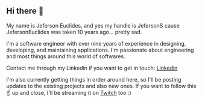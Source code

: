 ## Hi there 👋

My name is Jeferson Euclides, and yes my handle is JefersonS cause JefersonEuclides was taken 10 years ago... pretty sad.

I'm a software engineer with over nine years of experience in designing, developing, and maintaining applications. I'm passionate about engineering and most things around this world of softwares.

Contact me through my Linkedin if you want to get in touch: [Linkedin](https://www.linkedin.com/in/jefersoneuclides/)

I'm also currently getting things in order around here, so I'll be posting updates to the existing projects and also new ones.
If you want to follow this ☝️ up and close, I'll be streaming it on [Twitch](https://www.twitch.tv/jefersoneuclid3s) too :)
<!--
**JefersonS/JefersonS** is a ✨ _special_ ✨ repository because its `README.md` (this file) appears on your GitHub profile.

Here are some ideas to get you started:

- 🔭 I’m currently working on ...
- 🌱 I’m currently learning ...
- 👯 I’m looking to collaborate on ...
- 🤔 I’m looking for help with ...
- 💬 Ask me about ...
- 📫 How to reach me: ...
- 😄 Pronouns: ...
- ⚡ Fun fact: ...
-->

